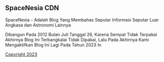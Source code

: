 ## SpaceNesia CDN

SpaceNesia - Adalah Blog Yang Membahas Seputar Informasi Seputar Luar Angkasa dan Astronomi Lainnya

Dibangun Pada 2012 Bulan Juli Tanggal 26, Karena Sempat Tidak Terpakai Akhirnya Blog Ini Terbangkalai Tidak Dipakai, Lalu Pada Akhirnya Kami Mengaktifkan Blog Ini Lagi Pada Tahun 2023 In

[Copyright 2023](https://www.idlanh.nl)
